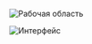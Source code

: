 ![Рабочая область](https://github.com/MariaPushkin/Dino/master/screenshots/workspace.PNG)

![Интерфейс](https://github.com/MariaPushkin/Dino/master/screenshots/interface.PNG)